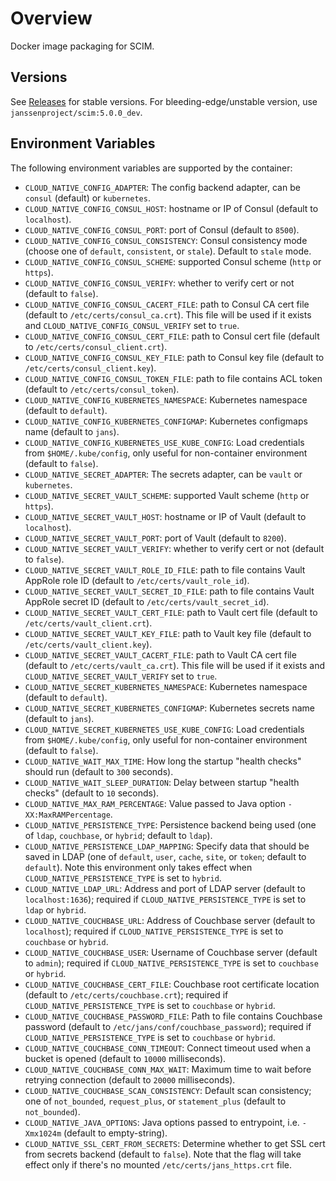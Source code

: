 # Overview

Docker image packaging for SCIM.

## Versions

See [Releases](https://github.com/JanssenProject/docker-jans-scim/releases) for stable versions.
For bleeding-edge/unstable version, use `janssenproject/scim:5.0.0_dev`.

## Environment Variables

The following environment variables are supported by the container:

- `CLOUD_NATIVE_CONFIG_ADAPTER`: The config backend adapter, can be `consul` (default) or `kubernetes`.
- `CLOUD_NATIVE_CONFIG_CONSUL_HOST`: hostname or IP of Consul (default to `localhost`).
- `CLOUD_NATIVE_CONFIG_CONSUL_PORT`: port of Consul (default to `8500`).
- `CLOUD_NATIVE_CONFIG_CONSUL_CONSISTENCY`: Consul consistency mode (choose one of `default`, `consistent`, or `stale`). Default to `stale` mode.
- `CLOUD_NATIVE_CONFIG_CONSUL_SCHEME`: supported Consul scheme (`http` or `https`).
- `CLOUD_NATIVE_CONFIG_CONSUL_VERIFY`: whether to verify cert or not (default to `false`).
- `CLOUD_NATIVE_CONFIG_CONSUL_CACERT_FILE`: path to Consul CA cert file (default to `/etc/certs/consul_ca.crt`). This file will be used if it exists and `CLOUD_NATIVE_CONFIG_CONSUL_VERIFY` set to `true`.
- `CLOUD_NATIVE_CONFIG_CONSUL_CERT_FILE`: path to Consul cert file (default to `/etc/certs/consul_client.crt`).
- `CLOUD_NATIVE_CONFIG_CONSUL_KEY_FILE`: path to Consul key file (default to `/etc/certs/consul_client.key`).
- `CLOUD_NATIVE_CONFIG_CONSUL_TOKEN_FILE`: path to file contains ACL token (default to `/etc/certs/consul_token`).
- `CLOUD_NATIVE_CONFIG_KUBERNETES_NAMESPACE`: Kubernetes namespace (default to `default`).
- `CLOUD_NATIVE_CONFIG_KUBERNETES_CONFIGMAP`: Kubernetes configmaps name (default to `jans`).
- `CLOUD_NATIVE_CONFIG_KUBERNETES_USE_KUBE_CONFIG`: Load credentials from `$HOME/.kube/config`, only useful for non-container environment (default to `false`).
- `CLOUD_NATIVE_SECRET_ADAPTER`: The secrets adapter, can be `vault` or `kubernetes`.
- `CLOUD_NATIVE_SECRET_VAULT_SCHEME`: supported Vault scheme (`http` or `https`).
- `CLOUD_NATIVE_SECRET_VAULT_HOST`: hostname or IP of Vault (default to `localhost`).
- `CLOUD_NATIVE_SECRET_VAULT_PORT`: port of Vault (default to `8200`).
- `CLOUD_NATIVE_SECRET_VAULT_VERIFY`: whether to verify cert or not (default to `false`).
- `CLOUD_NATIVE_SECRET_VAULT_ROLE_ID_FILE`: path to file contains Vault AppRole role ID (default to `/etc/certs/vault_role_id`).
- `CLOUD_NATIVE_SECRET_VAULT_SECRET_ID_FILE`: path to file contains Vault AppRole secret ID (default to `/etc/certs/vault_secret_id`).
- `CLOUD_NATIVE_SECRET_VAULT_CERT_FILE`: path to Vault cert file (default to `/etc/certs/vault_client.crt`).
- `CLOUD_NATIVE_SECRET_VAULT_KEY_FILE`: path to Vault key file (default to `/etc/certs/vault_client.key`).
- `CLOUD_NATIVE_SECRET_VAULT_CACERT_FILE`: path to Vault CA cert file (default to `/etc/certs/vault_ca.crt`). This file will be used if it exists and `CLOUD_NATIVE_SECRET_VAULT_VERIFY` set to `true`.
- `CLOUD_NATIVE_SECRET_KUBERNETES_NAMESPACE`: Kubernetes namespace (default to `default`).
- `CLOUD_NATIVE_SECRET_KUBERNETES_CONFIGMAP`: Kubernetes secrets name (default to `jans`).
- `CLOUD_NATIVE_SECRET_KUBERNETES_USE_KUBE_CONFIG`: Load credentials from `$HOME/.kube/config`, only useful for non-container environment (default to `false`).
- `CLOUD_NATIVE_WAIT_MAX_TIME`: How long the startup "health checks" should run (default to `300` seconds).
- `CLOUD_NATIVE_WAIT_SLEEP_DURATION`: Delay between startup "health checks" (default to `10` seconds).
- `CLOUD_NATIVE_MAX_RAM_PERCENTAGE`: Value passed to Java option `-XX:MaxRAMPercentage`.
- `CLOUD_NATIVE_PERSISTENCE_TYPE`: Persistence backend being used (one of `ldap`, `couchbase`, or `hybrid`; default to `ldap`).
- `CLOUD_NATIVE_PERSISTENCE_LDAP_MAPPING`: Specify data that should be saved in LDAP (one of `default`, `user`, `cache`, `site`, or `token`; default to `default`). Note this environment only takes effect when `CLOUD_NATIVE_PERSISTENCE_TYPE` is set to `hybrid`.
- `CLOUD_NATIVE_LDAP_URL`: Address and port of LDAP server (default to `localhost:1636`); required if `CLOUD_NATIVE_PERSISTENCE_TYPE` is set to `ldap` or `hybrid`.
- `CLOUD_NATIVE_COUCHBASE_URL`: Address of Couchbase server (default to `localhost`); required if `CLOUD_NATIVE_PERSISTENCE_TYPE` is set to `couchbase` or `hybrid`.
- `CLOUD_NATIVE_COUCHBASE_USER`: Username of Couchbase server (default to `admin`); required if `CLOUD_NATIVE_PERSISTENCE_TYPE` is set to `couchbase` or `hybrid`.
- `CLOUD_NATIVE_COUCHBASE_CERT_FILE`: Couchbase root certificate location (default to `/etc/certs/couchbase.crt`); required if `CLOUD_NATIVE_PERSISTENCE_TYPE` is set to `couchbase` or `hybrid`.
- `CLOUD_NATIVE_COUCHBASE_PASSWORD_FILE`: Path to file contains Couchbase password (default to `/etc/jans/conf/couchbase_password`); required if `CLOUD_NATIVE_PERSISTENCE_TYPE` is set to `couchbase` or `hybrid`.
- `CLOUD_NATIVE_COUCHBASE_CONN_TIMEOUT`: Connect timeout used when a bucket is opened (default to `10000` milliseconds).
- `CLOUD_NATIVE_COUCHBASE_CONN_MAX_WAIT`: Maximum time to wait before retrying connection (default to `20000` milliseconds).
- `CLOUD_NATIVE_COUCHBASE_SCAN_CONSISTENCY`: Default scan consistency; one of `not_bounded`, `request_plus`, or `statement_plus` (default to `not_bounded`).
- `CLOUD_NATIVE_JAVA_OPTIONS`: Java options passed to entrypoint, i.e. `-Xmx1024m` (default to empty-string).
- `CLOUD_NATIVE_SSL_CERT_FROM_SECRETS`: Determine whether to get SSL cert from secrets backend (default to `false`). Note that the flag will take effect only if there's no mounted `/etc/certs/jans_https.crt` file.
